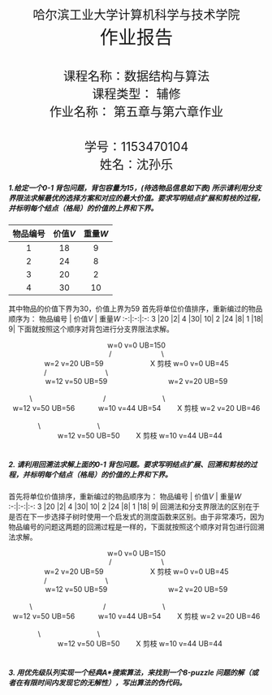 <br></br><br></br><br></br><br></br><br></br>
<center style="font-size:24px">哈尔滨工业大学计算机科学与技术学院 </center>
<center style="font-size:36px">作业报告 </center>
<br></br>
<center style="font-size:24px">课程名称：数据结构与算法</center>
<center style="font-size:24px">课程类型： 辅修</center>
<center style="font-size:24px">作业名称： 第五章与第六章作业</center>
<br></br>
<center style="font-size:24px">学号：1153470104</center>
<center style="font-size:24px">姓名：沈孙乐</center>
<div STYLE="page-break-after: always;"></div>


##### 1.给定一个0-1 背包问题，背包容量为15，(待选物品信息如下表) 所示请利用分支界限法求解最优的选择方案和对应的最大价值。要求写明结点扩展和剪枝的过程，并标明每个结点（格局）的价值的上界和下界。
物品编号 | 价值$V$ | 重量$W$
:-:|:-:|:-:
1 |18| 9|
2 |24 |8|
3 |20 |2|
4 |30| 10|
其中物品的价值下界为30，价值上界为59
首先将单位价值排序，重新编过的物品顺序为：
物品编号 | 价值$V$ | 重量$W$
:-:|:-:|:-:
3 |20 |2|
4 |30| 10|
2 |24 |8|
1 |18| 9|
下面就按照这个顺序对背包进行分支界限法求解。
<center> w=0 v=0  UB=150 </center>
<center>/&emsp;&emsp;&emsp;&emsp;&emsp;&emsp;&emsp;\</center>
<center> w=2 v=20 UB=59 &emsp;&emsp;&emsp;&emsp;&emsp;&emsp; X 剪枝 w=0 v=0 UB=45</center>
<center>/&emsp;&emsp;&emsp;&emsp;&emsp; &emsp;&emsp;&emsp;\&emsp;&emsp;&emsp;&emsp;&emsp;&emsp;&emsp;&emsp;&emsp;&emsp;&emsp;&emsp;&emsp;&emsp;&emsp;&emsp;&emsp;</center>
<center>w=12 v=50 UB=59 &emsp;&emsp;&emsp;&emsp;&emsp;&emsp;&emsp;&emsp; w=2 v=20 UB=59 &emsp;&emsp;&emsp;&emsp;&emsp;&emsp;&emsp;&emsp;&emsp;&emsp;&emsp;&emsp;&emsp;&emsp;&emsp;&emsp;&emsp;&emsp;</center>
<center>&emsp;&emsp;\&emsp;&emsp;&emsp;&emsp;&emsp;&emsp;&emsp;&emsp;&emsp;&emsp;/&emsp;&emsp;&emsp;&emsp;&emsp;&emsp;&emsp;&emsp;\&emsp;&emsp;&emsp;&emsp;&emsp;&emsp;&emsp;&emsp;&emsp;&emsp;&emsp;&emsp;&emsp;</center>
<center>w=12 v=50 UB=56 &emsp;&emsp;&emsp;w=10 v=44 UB=54 &emsp;&emsp;X 剪枝 w=2 v=20 UB=46 &emsp;&emsp;&emsp;&emsp;&emsp;&emsp;&emsp;&emsp;&emsp;</center>
<center>\&emsp;&emsp;&emsp;&emsp;&emsp;&emsp;&emsp;&emsp;\&emsp;&emsp;&emsp;&emsp;&emsp;&emsp;&emsp;&emsp;&emsp;&emsp;&emsp;&emsp;&emsp;&emsp;&emsp;&emsp;&emsp;&emsp;&emsp; </center>
<center>&emsp;w=12 v=50 UB=50 &emsp;&emsp;X 剪枝 w=10 v=44 UB=44 &emsp;&emsp;&emsp;&emsp;&emsp;&emsp;&emsp;&emsp;&emsp;&emsp;&emsp;&emsp;&emsp;&emsp;&emsp;&emsp;&emsp;&emsp;&emsp;</center>

##### 2. 请利用回溯法求解上面的0-1 背包问题。要求写明结点扩展、回溯和剪枝的过程，并标明每个结点（格局）的价值的上界和下界。
首先将单位价值排序，重新编过的物品顺序为：
物品编号 | 价值$V$ | 重量$W$
:-:|:-:|:-:
3 |20 |2|
4 |30| 10|
2 |24 |8|
1 |18| 9|
回溯法和分支界限法的区别在于是否在下一步选择子树时使用一个启发式的测度函数来区别。由于非常凑巧，因为物品编号的问题这两题的回溯过程是一样的，下面就按照这个顺序对背包进行回溯法求解。
<center> w=0 v=0  UB=150 </center>
<center>/&emsp;&emsp;&emsp;&emsp;&emsp;&emsp;&emsp;\</center>
<center> w=2 v=20 UB=59 &emsp;&emsp;&emsp;&emsp;&emsp;&emsp; X 剪枝 w=0 v=0 UB=45</center>
<center>/&emsp;&emsp;&emsp;&emsp;&emsp; &emsp;&emsp;&emsp;\&emsp;&emsp;&emsp;&emsp;&emsp;&emsp;&emsp;&emsp;&emsp;&emsp;&emsp;&emsp;&emsp;&emsp;&emsp;&emsp;&emsp;</center>
<center>w=12 v=50 UB=59 &emsp;&emsp;&emsp;&emsp;&emsp;&emsp;&emsp;&emsp; w=2 v=20 UB=59 &emsp;&emsp;&emsp;&emsp;&emsp;&emsp;&emsp;&emsp;&emsp;&emsp;&emsp;&emsp;&emsp;&emsp;&emsp;&emsp;&emsp;&emsp;</center>
<center>&emsp;&emsp;\&emsp;&emsp;&emsp;&emsp;&emsp;&emsp;&emsp;&emsp;&emsp;&emsp;/&emsp;&emsp;&emsp;&emsp;&emsp;&emsp;&emsp;&emsp;\&emsp;&emsp;&emsp;&emsp;&emsp;&emsp;&emsp;&emsp;&emsp;&emsp;&emsp;&emsp;&emsp;</center>
<center>w=12 v=50 UB=56 &emsp;&emsp;&emsp;w=10 v=44 UB=54 &emsp;&emsp;X 剪枝 w=2 v=20 UB=46 &emsp;&emsp;&emsp;&emsp;&emsp;&emsp;&emsp;&emsp;&emsp;</center>
<center>\&emsp;&emsp;&emsp;&emsp;&emsp;&emsp;&emsp;&emsp;\&emsp;&emsp;&emsp;&emsp;&emsp;&emsp;&emsp;&emsp;&emsp;&emsp;&emsp;&emsp;&emsp;&emsp;&emsp;&emsp;&emsp;&emsp;&emsp; </center>
<center>&emsp;w=12 v=50 UB=50 &emsp;&emsp;X 剪枝 w=10 v=44 UB=44 &emsp;&emsp;&emsp;&emsp;&emsp;&emsp;&emsp;&emsp;&emsp;&emsp;&emsp;&emsp;&emsp;&emsp;&emsp;&emsp;&emsp;&emsp;&emsp;</center>

##### 3. 用优先级队列实现一个经典A*搜索算法，来找到一个8-puzzle 问题的解（或者在有限时间内发现它的无解性），写出算法的伪代码。

